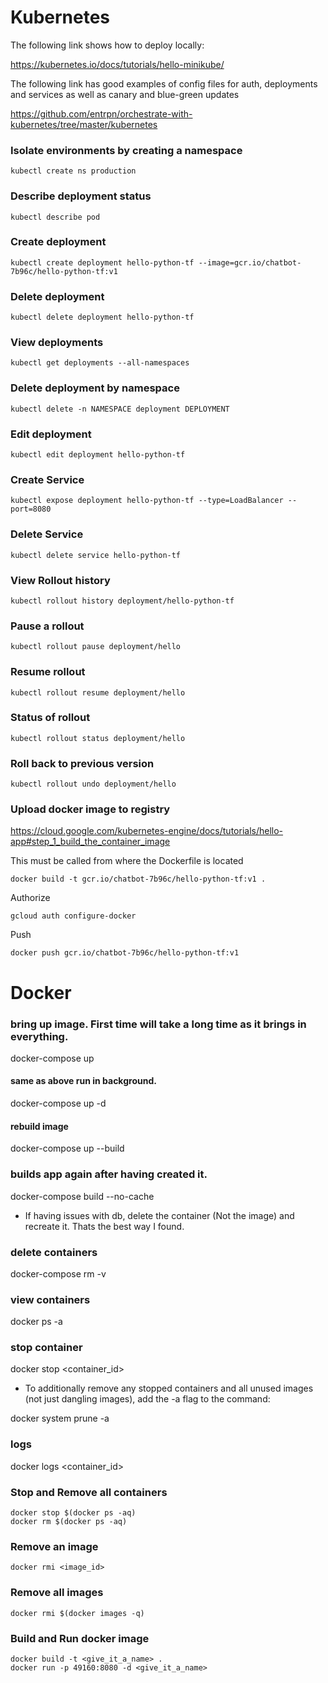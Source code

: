 # Kubernetes

The following link shows how to deploy locally: 

https://kubernetes.io/docs/tutorials/hello-minikube/

The following link has good examples of config files for auth, deployments and services as well as canary and blue-green updates 

https://github.com/entrpn/orchestrate-with-kubernetes/tree/master/kubernetes

### Isolate environments by creating a namespace

```kubectl create ns production```

### Describe deployment status

```kubectl describe pod```

### Create deployment

```kubectl create deployment hello-python-tf --image=gcr.io/chatbot-7b96c/hello-python-tf:v1```

### Delete deployment

```kubectl delete deployment hello-python-tf```

### View deployments

```kubectl get deployments --all-namespaces```

### Delete deployment by namespace

```kubectl delete -n NAMESPACE deployment DEPLOYMENT```

### Edit deployment

```kubectl edit deployment hello-python-tf```

### Create Service

```kubectl expose deployment hello-python-tf --type=LoadBalancer --port=8080```

### Delete Service

```kubectl delete service hello-python-tf```

### View Rollout history

```kubectl rollout history deployment/hello-python-tf```

### Pause a rollout

```kubectl rollout pause deployment/hello```

### Resume rollout

```kubectl rollout resume deployment/hello```

### Status of rollout

```kubectl rollout status deployment/hello```

### Roll back to previous version

```kubectl rollout undo deployment/hello```


### Upload docker image to registry 

https://cloud.google.com/kubernetes-engine/docs/tutorials/hello-app#step_1_build_the_container_image

This must be called from where the Dockerfile is located

```docker build -t gcr.io/chatbot-7b96c/hello-python-tf:v1 .```

Authorize

```gcloud auth configure-docker```

Push

```docker push gcr.io/chatbot-7b96c/hello-python-tf:v1```

# Docker

### bring up image. First time will take a long time as it brings in everything.

docker-compose up

#### same as above run in background.
docker-compose up -d

#### rebuild image
docker-compose up --build

### builds app again after having created it.

docker-compose build --no-cache

- If having issues with db, delete the container (Not the image) and recreate it. Thats the best way I found.

### delete containers

docker-compose rm -v

### view containers

docker ps -a

### stop container

docker stop <container_id>

- To additionally remove any stopped containers and all unused images (not just dangling images), add the -a flag to the command:

docker system prune -a

### logs
docker logs <container_id>

### Stop and Remove all containers
```
docker stop $(docker ps -aq)
docker rm $(docker ps -aq)
```
### Remove an image 

```
docker rmi <image_id>
```

### Remove all images

```
docker rmi $(docker images -q)
```
### Build and Run docker image

```
docker build -t <give_it_a_name> .
docker run -p 49160:8080 -d <give_it_a_name>
```
